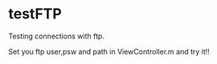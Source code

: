 testFTP
=======

Testing connections with ftp.

Set you ftp user,psw and path in ViewController.m and try it!! 
